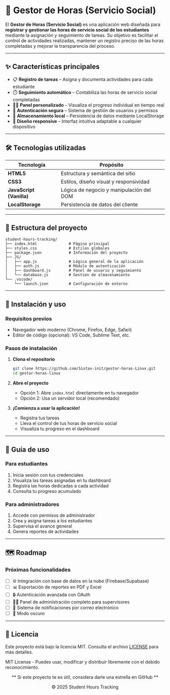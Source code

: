 # 📘 Gestor de Horas (Servicio Social)

El **Gestor de Horas (Servicio Social)** es una aplicación web diseñada para **registrar y gestionar las horas de servicio social de los estudiantes** mediante la asignación y seguimiento de tareas. Su objetivo es facilitar el control de actividades realizadas, mantener un registro preciso de las horas completadas y mejorar la transparencia del proceso.

---

## ✨ Características principales

- 📋 **Registro de tareas** – Asigna y documenta actividades para cada estudiante
- ⏱️ **Seguimiento automático** – Contabiliza las horas de servicio social completadas
- 👩‍🎓 **Panel personalizado** – Visualiza el progreso individual en tiempo real
- 🔐 **Autenticación segura** – Sistema de gestión de usuarios y permisos
- 💾 **Almacenamiento local** – Persistencia de datos mediante LocalStorage
- 🎨 **Diseño responsive** – Interfaz intuitiva adaptable a cualquier dispositivo

---

## 🛠️ Tecnologías utilizadas

| Tecnología | Propósito |
|------------|-----------|
| **HTML5** | Estructura y semántica del sitio |
| **CSS3** | Estilos, diseño visual y responsividad |
| **JavaScript (Vanilla)** | Lógica de negocio y manipulación del DOM |
| **LocalStorage** | Persistencia de datos del cliente |

---

## 📁 Estructura del proyecto

```
student-hours-tracking/
├── index.html              # Página principal
├── styles.css              # Estilos globales
├── package.json            # Información del proyecto
├── JS/
│   ├── app.js              # Lógica general de la aplicación
│   ├── auth.js             # Módulo de autenticación
│   ├── dashboard.js        # Panel de usuario y seguimiento
│   └── database.js         # Gestión de almacenamiento
└── .vscode/
    └── launch.json         # Configuración de entorno
```

---

## 🚀 Instalación y uso

### Requisitos previos
- Navegador web moderno (Chrome, Firefox, Edge, Safari)
- Editor de código (opcional): VS Code, Sublime Text, etc.

### Pasos de instalación

1. **Clona el repositorio**
   ```bash
   git clone https://github.com/Sixtax-init/gestor-horas-Linux.git
   cd gestor-horas-linux
   ```

2. **Abre el proyecto**
   - Opción 1: Abre `index.html` directamente en tu navegador
   - Opción 2: Usa un servidor local (recomendado)
    

3. **¡Comienza a usar la aplicación!**
   - Registra tus tareas
   - Lleva el control de tus horas de servicio social
   - Visualiza tu progreso en el dashboard

---

## 📖 Guía de uso

### Para estudiantes
1. Inicia sesión con tus credenciales
2. Visualiza las tareas asignadas en tu dashboard
3. Registra las horas dedicadas a cada actividad
4. Consulta tu progreso acumulado

### Para administradores
1. Accede con permisos de administrador
2. Crea y asigna tareas a los estudiantes
3. Supervisa el avance general
4. Genera reportes de actividades

---


## 🗺️ Roadmap

### Próximas funcionalidades

- [ ] 🌐 Integración con base de datos en la nube (Firebase/Supabase)
- [ ] 📊 Exportación de reportes en PDF y Excel
- [ ] 🔒 Autenticación avanzada con OAuth
- [ ] 👨‍💼 Panel de administración completo para supervisores
- [ ] 📧 Sistema de notificaciones por correo electrónico
- [ ] 🌙 Modo oscuro

---


## 📄 Licencia

Este proyecto está bajo la licencia MIT. Consulta el archivo [LICENSE](LICENSE) para más detalles.


MIT License - Puedes usar, modificar y distribuir libremente con el debido reconocimiento.


<div align="center">

** Si este proyecto te es útil, considera darle una estrella en GitHub **


© 2025 Student Hours Tracking

</div>
